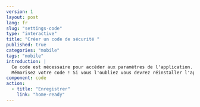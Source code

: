 ```yaml
---
version: 1
layout: post
lang: fr
slug: "settings-code"
type: "interactive"
title: "Créer un code de sécurité "
published: true
categories: "mobile"
tags: "mobile"
introduction: |
  Ce code est nécessaire pour accéder aux paramètres de l'application. Il n'est pas nécessaire pour envoyer des alertes à vos contacts en cas d'urgence. 
  Mémorisez votre code ! Si vous l'oubliez vous devrez réinstaller l'application.
component: code
action:
  - title: "Enregistrer"
    link: "home-ready"
---
```

